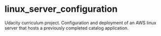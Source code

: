# linux_server_configuration
Udacity curriculum project. Configuration and deployment of an AWS linux server that hosts a previously completed catalog application.
